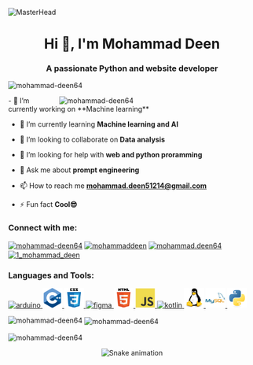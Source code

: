 ![MasterHead](https://www.canva.com/design/DAGnNg7PhK4/QThowsRHdSUwmDmWU0szMg/edit?utm_content=DAGnNg7PhK4&utm_campaign=designshare&utm_medium=link2&utm_source=sharebutton)
<h1 align="center">Hi 👋, I'm Mohammad Deen</h1>
<h3 align="center">A passionate Python and website developer</h3>

<p align="left"> <img src="https://komarev.com/ghpvc/?username=mohammad-deen64&label=Profile%20views&color=0e75b6&style=flat" alt="mohammad-deen64" /> </p>

<img align="right" src="https://i.pinimg.com/originals/a6/70/91/a67091c003173f3cd58801f345392dde.gif" width="400" alt="mohammad-deen64" />
- 🔭 I’m currently working on **Machine learning**

- 🌱 I’m currently learning **Machine learning and AI**

- 👯 I’m looking to collaborate on **Data analysis**

- 🤝 I’m looking for help with **web and python proramming**

- 💬 Ask me about **prompt engineering**

- 📫 How to reach me **mohammad.deen51214@gmail.com**

- ⚡ Fun fact **Cool😎**

<h3 align="left">Connect with me:</h3>
<p align="left">
<a href="https://linkedin.com/in/mohammad-deen64" target="blank"><img align="center" src="https://raw.githubusercontent.com/rahuldkjain/github-profile-readme-generator/master/src/images/icons/Social/linked-in-alt.svg" alt="mohammad-deen64" height="30" width="40" /></a>
<a href="https://kaggle.com/mohammaddeen" target="blank"><img align="center" src="https://raw.githubusercontent.com/rahuldkjain/github-profile-readme-generator/master/src/images/icons/Social/kaggle.svg" alt="mohammaddeen" height="30" width="40" /></a>
<a href="https://fb.com/mohammad.deen64" target="blank"><img align="center" src="https://raw.githubusercontent.com/rahuldkjain/github-profile-readme-generator/master/src/images/icons/Social/facebook.svg" alt="mohammad.deen64" height="30" width="40" /></a>
<a href="https://instagram.com/1_mohammad_deen" target="blank"><img align="center" src="https://raw.githubusercontent.com/rahuldkjain/github-profile-readme-generator/master/src/images/icons/Social/instagram.svg" alt="1_mohammad_deen" height="30" width="40" /></a>
</p>

<h3 align="left">Languages and Tools:</h3>
<p align="left"> <a href="https://www.arduino.cc/" target="_blank" rel="noreferrer"> <img src="https://cdn.worldvectorlogo.com/logos/arduino-1.svg" alt="arduino" width="40" height="40"/> </a> <a href="https://www.w3schools.com/cpp/" target="_blank" rel="noreferrer"> <img src="https://raw.githubusercontent.com/devicons/devicon/master/icons/cplusplus/cplusplus-original.svg" alt="cplusplus" width="40" height="40"/> </a> <a href="https://www.w3schools.com/css/" target="_blank" rel="noreferrer"> <img src="https://raw.githubusercontent.com/devicons/devicon/master/icons/css3/css3-original-wordmark.svg" alt="css3" width="40" height="40"/> </a> <a href="https://www.figma.com/" target="_blank" rel="noreferrer"> <img src="https://www.vectorlogo.zone/logos/figma/figma-icon.svg" alt="figma" width="40" height="40"/> </a> <a href="https://www.w3.org/html/" target="_blank" rel="noreferrer"> <img src="https://raw.githubusercontent.com/devicons/devicon/master/icons/html5/html5-original-wordmark.svg" alt="html5" width="40" height="40"/> </a> <a href="https://developer.mozilla.org/en-US/docs/Web/JavaScript" target="_blank" rel="noreferrer"> <img src="https://raw.githubusercontent.com/devicons/devicon/master/icons/javascript/javascript-original.svg" alt="javascript" width="40" height="40"/> </a> <a href="https://kotlinlang.org" target="_blank" rel="noreferrer"> <img src="https://www.vectorlogo.zone/logos/kotlinlang/kotlinlang-icon.svg" alt="kotlin" width="40" height="40"/> </a> <a href="https://www.linux.org/" target="_blank" rel="noreferrer"> <img src="https://raw.githubusercontent.com/devicons/devicon/master/icons/linux/linux-original.svg" alt="linux" width="40" height="40"/> </a> <a href="https://www.mysql.com/" target="_blank" rel="noreferrer"> <img src="https://raw.githubusercontent.com/devicons/devicon/master/icons/mysql/mysql-original-wordmark.svg" alt="mysql" width="40" height="40"/> </a> <a href="https://www.python.org" target="_blank" rel="noreferrer"> <img src="https://raw.githubusercontent.com/devicons/devicon/master/icons/python/python-original.svg" alt="python" width="40" height="40"/> </a> </p>

<p><img align="left" src="https://github-readme-stats.vercel.app/api/top-langs?username=mohammad-deen64&show_icons=true&locale=en&layout=compact" alt="mohammad-deen64" /></p>

<p>&nbsp;<img align="center" src="https://github-readme-stats.vercel.app/api?username=mohammad-deen64&show_icons=true&locale=en" alt="mohammad-deen64" /></p>

<p><img align="center" src="https://github-readme-streak-stats.herokuapp.com/?user=mohammad-deen64&" alt="mohammad-deen64" /></p>
<!-- Snake Game Repo View -->

<div align="center">
  <img src="https://profile-readme-generator.com/assets/snake.svg" alt="Snake animation" />
</div>
